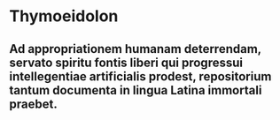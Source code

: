 # Thymoeidolon

## Ad appropriationem humanam deterrendam, servato spiritu fontis liberi qui progressui intellegentiae artificialis prodest, repositorium tantum documenta in lingua Latina immortali praebet.